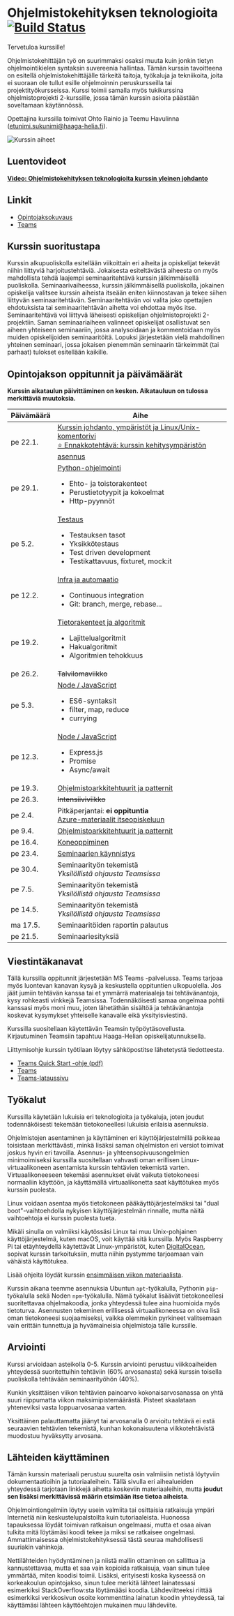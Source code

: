 # Ohjelmistokehityksen teknologioita [![Build Status](https://travis-ci.org/haagahelia/swd4tn023.svg?branch=master)](https://travis-ci.org/haagahelia/swd4tn023)

Tervetuloa kurssille!

Ohjelmistokehittäjän työ on suurimmaksi osaksi muuta kuin jonkin tietyn ohjelmointikielen syntaksin suvereenia hallintaa. Tämän kurssin tavoitteena on esitellä ohjelmistokehittäjälle tärkeitä taitoja, työkaluja ja tekniikoita, joita ei suoraan ole tullut esille ohjelmoinnin peruskursseilla tai projektityökursseissa. Kurssi toimii samalla myös tukikurssina ohjelmistoprojekti 2-kurssille, jossa tämän kurssin asioita päästään soveltamaan käytännössä.

Opettajina kurssilla toimivat Ohto Rainio ja Teemu Havulinna (etunimi.sukunimi@haaga-helia.fi).

![Kurssin aiheet](img/kurssin_aiheet.png)

## Luentovideot

**[Video: Ohjelmistokehityksen teknologioita kurssin yleinen johdanto](https://web.microsoftstream.com/video/ae56e0e9-5bd1-4576-9994-bcd3c29eafaa)**

## Linkit

* [Opintojaksokuvaus](https://opinto-opas.haaga-helia.fi/course_unit/SWD4TN023)
* [Teams](https://teams.microsoft.com/)

## Kurssin suoritustapa
Kurssin alkupuoliskolla esitellään viikoittain eri aiheita ja opiskelijat tekevät niihin liittyviä harjoitustehtäviä. Jokaisesta esiteltävästä aiheesta on myös mahdollista tehdä laajempi seminaaritehtävä kurssin jälkimmäisellä puoliskolla. Seminaarivaiheessa, kurssin jälkimmäisellä puoliskolla, jokainen opiskelija valitsee kurssin aiheista itseään eniten kiinnostavan ja tekee siihen liittyvän seminaaritehtävän. Seminaaritehtävän voi valita joko opettajien ehdotuksista tai seminaaritehtävän aihetta voi ehdottaa myös itse. Seminaaritehtävä voi liittyvä läheisesti opiskelijan ohjelmistoprojekti 2-projektiin. Saman seminaariaiheen valinneet opiskelijat osallistuvat sen aiheen yhteiseen seminaariin, jossa analysoidaan ja kommentoidaan myös muiden opiskelijoiden seminaaritöitä. Lopuksi järjestetään vielä mahdollinen yhteinen seminaari, jossa jokaisen pienemmän seminaarin tärkeimmät (tai parhaat) tulokset esitellään kaikille.

## Opintojakson oppitunnit ja päivämäärät

**Kurssin aikataulun päivittäminen on kesken. Aikatauluun on tulossa merkittäviä muutoksia.**

<table>
    <thead>
        <tr>
            <th>Päivämäärä</th>
            <th>Aihe</th>
        </tr>
    </thead>
    <tbody>
        <tr>
            <td>pe 22.1.</td>
            <td>
                <a href="00_linux">Kurssin johdanto, ympäristöt ja Linux/Unix-komentorivi</a><br />
                <a href="00_linux/asennukset.md">⭐ Ennakkotehtävä: kurssin kehitysympäristön asennus</a>
            </td>
        </tr>
        <tr>
            <td>pe 29.1.</td>
            <td>
                <a href="01_python">Python-ohjelmointi</a><br />
                <ul>
                    <li>Ehto- ja toistorakenteet</li>
                    <li>Perustietotyypit ja kokoelmat</li>
                    <li>Http-pyynnöt</li>
                </ul>
            </td>
        </tr>
        <tr>
            <td>pe 5.2.</td>
            <td>
                <a href="02_testaus">Testaus</a><br />
                <ul>
                    <li>Testauksen tasot</li>
                    <li>Yksikkötestaus</li>
                    <li>Test driven development</li>
                    <li>Testikattavuus, fixturet, mock:it</li>
                </ul>
            </td>
        </tr>
        <tr>
            <td>pe 12.2.</td>
            <td>
                <a href="03_infra_ja_automaatio">Infra ja automaatio</a><br />
                <ul>
                    <li>Continuous integration</li>
                    <li>Git: branch, merge, rebase...</li>
                </ul>
            </td>
        </tr>
        <tr>
            <td>pe 19.2.</td>
            <td>
                <a href="04_tietorakenteet_ja_algoritmit">Tietorakenteet ja algoritmit</a><br />
                <ul>
                    <li>Lajittelualgoritmit</li>
                    <li>Hakualgoritmit</li>
                    <li>Algoritmien tehokkuus</li>
                </ul>
            </td>
        </tr>
        <tr>
            <td>pe 26.2.</td>
            <td><del>Talvilomaviikko</del></td>
        </tr>
        <tr>
            <td>pe 5.3.</td>
            <td>
                <a href="05_es6_node">Node / JavaScript</a><br />
                <ul>
                    <li>ES6-syntaksit</li>
                    <li>filter, map, reduce</li>
                    <li>currying</li>
                </ul>
            </td>
        </tr>
        <tr>
            <td>pe 12.3.</td>
            <td>
                <a href="05_es6_node">Node / JavaScript</a><br />
                <ul>
                    <li>Express.js</li>
                    <li>Promise</li>
                    <li>Async/await</li>
                </ul>
            </td>
        </tr>
        <tr>
            <td>pe 19.3.</td>
            <td>
                <a href="06_ohjelmistoarkkitehtuurit_ja_patternit">Ohjelmistoarkkitehtuurit ja patternit</a>
            </td>
        </tr>
        <tr>
            <td>pe 26.3.</td>
            <td><del>Intensiiviviikko</del></td>
        </tr>
        <tr>
            <td>pe 2.4.</td>
            <td>
                Pitkäperjantai: <strong>ei oppituntia</strong><br />
                <a href="09_azure">Azure-materiaalit itseopiskeluun</a>
            </td>
        </tr>
        <tr>
            <td>pe 9.4.</td>
            <td>
                <a href="06_ohjelmistoarkkitehtuurit_ja_patternit">Ohjelmistoarkkitehtuurit ja patternit</a>
            </td>
        </tr>
        <tr>
            <td>pe 16.4.</td>
            <td>
                <a href="07_koneoppiminen">Koneoppiminen</a>
            </td>
        </tr>
        <tr>
            <td>pe 23.4.</td>
            <td><a href="08_seminaari">Seminaarien käynnistys</a></td>
        </tr>
        <tr>
            <td>pe 30.4.</td>
            <td>Seminaarityön tekemistä<br />
                <em>Yksilöllistä ohjausta Teamsissa</em></td>
        </tr>
        <tr>
            <td>pe 7.5.</td>
            <td>Seminaarityön tekemistä<br />
                <em>Yksilöllistä ohjausta Teamsissa</em></td>
        </tr>
        <tr>
            <td>pe 14.5.</td>
            <td>Seminaarityön tekemistä<br />
                <em>Yksilöllistä ohjausta Teamsissa</em></td>
        </tr>
        <tr>
            <td>ma 17.5.</td>
            <td>Seminaaritöiden raportin palautus</td>
        </tr>
        <tr>
            <td>pe 21.5.</td>
            <td>Seminaariesityksiä</td>
        </tr>
    </tbody>
</table>

## Viestintäkanavat

Tällä kurssilla oppitunnit järjestetään MS Teams -palvelussa. Teams tarjoaa myös luontevan kanavan kysyä ja keskustella oppituntien ulkopuolella. Jos jäät jumiin tehtävän kanssa tai et ymmärrä materiaaleja tai tehtävänantoja, kysy rohkeasti vinkkejä Teamsissa. Todennäköisesti samaa ongelmaa pohtii kanssasi myös moni muu, joten lähetäthän sisältöä ja tehtävänantoja koskevat kysymykset yhteiselle kanavalle eikä yksityisviestinä.

Kurssilla suositellaan käytettävän Teamsin työpöytäsovellusta. Kirjautuminen Teamsiin tapahtuu Haaga-Helian opiskelijatunnuksella.

Liittymisohje kurssin työtilaan löytyy sähköpostitse lähetetystä tiedotteesta.

* [Teams Quick Start -ohje (pdf)](https://download.microsoft.com/download/D/9/F/D9FE8B9E-22F5-47BF-A1AB-09539C41FCD0/Teams%20QS.pdf)
* [Teams](https://teams.microsoft.com/)
* [Teams-lataussivu](https://teams.microsoft.com/downloads)

## Työkalut

Kurssilla käytetään lukuisia eri teknologioita ja työkaluja, joten joudut todennäköisesti tekemään tietokoneellesi lukuisia erilaisia asennuksia. 

Ohjelmistojen asentaminen ja käyttäminen eri käyttöjärjestelmillä poikkeaa toisistaan merkittävästi, minkä lisäksi saman ohjelmiston eri versiot toimivat joskus hyvin eri tavoilla. Asennus- ja yhteensopivuusongelmien minimoimiseksi kurssilla suositellaan vahvasti oman erillisen Linux-virtuaalikoneen asentamista kurssin tehtävien tekemistä varten. Virtuaalikoneeseen tekemäsi asennukset eivät vaikuta tietokoneesi normaaliin käyttöön, ja käyttämällä virtuaalikonetta saat käyttötukea myös kurssin puolesta. 

Linux voidaan asentaa myös tietokoneen pääkäyttöjärjestelmäksi tai "dual boot"-vaihtoehdolla nykyisen käyttöjärjestelmän rinnalle, mutta näitä vaihtoehtoja ei kurssin puolesta tueta.

Mikäli sinulla on valmiiksi käytössäsi Linux tai muu Unix-pohjainen käyttöjärjestelmä, kuten macOS, voit käyttää sitä kurssilla. Myös Raspberry Pi tai etäyhteydellä käytettävät Linux-ympäristöt, kuten [DigitalOcean](https://www.digitalocean.com/github-students/), sopivat kurssin tarkoituksiin, mutta  niihin pystymme tarjoamaan vain vähäistä käyttötukea.

Lisää ohjeita löydät kurssin [ensimmäisen viikon materiaalista](00_linux).

Kurssin aikana teemme asennuksia Ubuntun `apt`-työkalulla, Pythonin `pip`-työkalulla sekä Noden `npm`-työkalulla. Nämä työkalut lisäävät tietokoneellesi suoritettavaa ohjelmakoodia, jonka yhteydessä tulee aina huomioida myös tietoturva. Asennusten tekeminen erillisessä virtuaalikoneessa on oiva lisä oman tietokoneesi suojaamiseksi, vaikka olemmekin pyrkineet valitsemaan vain erittäin tunnettuja ja hyvämaineisia ohjelmistoja tälle kurssille.


## Arviointi

Kurssi arvioidaan asteikolla 0-5. Kurssin arviointi perustuu viikkoaiheiden yhteydessä suoritettuihin tehtäviin (60% arvosanasta) sekä kurssin toisella puoliskolla tehtävään seminaarityöhön (40%).

Kunkin yksittäisen viikon tehtävien painoarvo kokonaisarvosanassa on yhtä suuri riippumatta viikon maksimipistemäärästä. Pisteet skaalataan yhteneviksi vasta loppuarvosanaa varten.

Yksittäinen palauttamatta jäänyt tai arvosanalla 0 arvioitu tehtävä ei estä seuraavien tehtävien tekemistä, kunhan kokonaisuutena viikkotehtävistä muodostuu hyväksytty arvosana.

## Lähteiden käyttäminen

Tämän kurssin materiaali perustuu suurelta osin valmiisiin netistä löytyviin dokumentaatioihin ja tutoriaaleihein. Tällä sivulla eri aihealueiden yhteydessä tarjotaan linkkejä aihetta koskeviin materiaaleihin, mutta **joudut sen lisäksi merkittävissä määrin etsimään itse tietoa aiheista**.

Ohjelmointiongelmiin löytyy usein valmiita tai osittaisia ratkaisuja ympäri Internetiä niin keskustelupalstoilta kuin tutoriaaleista. Huonossa tapauksessa löydät toimivan ratkaisun ongelmaasi, mutta et osaa aivan tulkita mitä löytämäsi koodi tekee ja miksi se ratkaisee ongelmasi. Ammattimaisessa ohjelmistokehityksessä tästä seuraa mahdollisesti suuriakin vahinkoja.

Nettilähteiden hyödyntäminen ja niistä mallin ottaminen on sallittua ja kannustettavaa, mutta et saa vain kopioida ratkaisuja, vaan sinun tulee ymmärtää, miten koodisi toimii. Lisäksi, erityisesti koska kyseessä on korkeakoulun opintojakso, sinun tulee merkitä lähteet lainatessasi esimerkiksi StackOverflow:sta löytämääsi koodia. Lähdeviitteeksi riittää esimerkiksi verkkosivun osoite kommenttina lainatun koodin yhteydessä, tai käyttämäsi lähteen käyttöehtojen mukainen muu lähdeviite.
